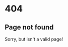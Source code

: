 # 404
## Page not found
Sorry, but <span id="page-id"></span> isn't a valid page!

<script>
    $("#page-id").innerHTML = loc.pathname.slice(1);
</script>